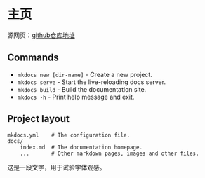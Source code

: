# **主页**

源网页：[github仓库地址](https://github.com/Like-a-RollingStone/MkdocsMaterial_01)

## Commands

* `mkdocs new [dir-name]` - Create a new project.
* `mkdocs serve` - Start the live-reloading docs server.
* `mkdocs build` - Build the documentation site.
* `mkdocs -h` - Print help message and exit.

## Project layout 
    mkdocs.yml    # The configuration file.
    docs/
        index.md  # The documentation homepage.
        ...       # Other markdown pages, images and other files.


这是一段文字，用于试验字体观感。